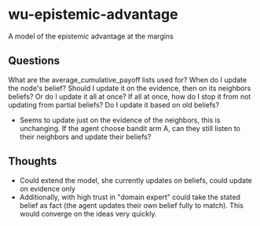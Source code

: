 # wu-epistemic-advantage
A model of the epistemic advantage at the margins

## Questions
What are the average_cumulative_payoff lists used for?
When do I update the node's belief? Should I update it on the evidence, then on its neighbors beliefs? Or do I update it all at once? If all at once, how do I stop it from not updating from partial beliefs? Do I update it based on old beliefs?
* Seems to update just on the evidence of the neighbors, this is unchanging.
If the agent choose bandit arm A, can they still listen to their neighbors and update their beliefs?

## Thoughts
* Could extend the model, she currently updates on beliefs, could update on evidence only
* Additionally, with high trust in "domain expert" could take the stated belief as fact (the agent updates their own belief fully to match). This would converge on the ideas very quickly.